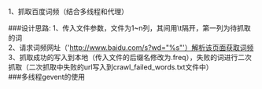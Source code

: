 1、抓取百度词频（结合多线程和代理）   

###设计思路:
1、传入文件参数，文件为1~n列，其间用\t隔开，第一列为待抓取的词    
2、请求词频网址（'http://www.baidu.com/s?wd="%s"'）解析该页面获取词频	
3、抓取成功的写入到本地（传入文件的后缀名修改为.freq），失败的词进行二次抓取（二次抓取中失败的url写入到crawl_failed_words.txt文件中）	
###多线程gevent的使用    
